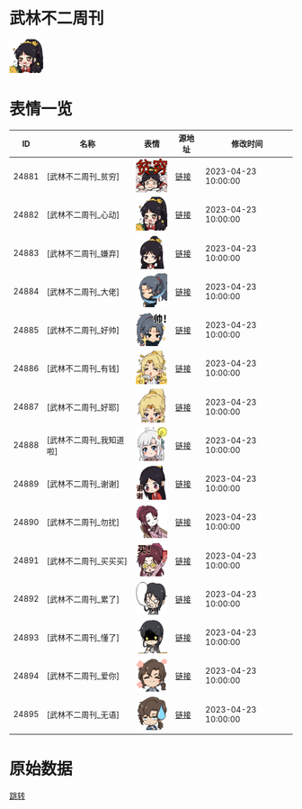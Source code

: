 # 武林不二周刊

<img src="./cover.png" height="60" alt="cover" />

# 表情一览

|ID|名称|表情|源地址|修改时间|
|----|----|----|----|----|
|24881|[武林不二周刊_贫穷]|<img src="./pic/024881_%5B武林不二周刊_贫穷%5D.png" height="60" alt="贫穷"/>|[链接](https://i0.hdslb.com/bfs/garb/54deb5a6f0a49a4888d9f8aa14127e1cd41e6d10.png)|2023-04-23 10:00:00|
|24882|[武林不二周刊_心动]|<img src="./pic/024882_%5B武林不二周刊_心动%5D.png" height="60" alt="心动"/>|[链接](https://i0.hdslb.com/bfs/garb/e2b762da111b0e09bf87a4ed14e3451c347ba7c1.png)|2023-04-23 10:00:00|
|24883|[武林不二周刊_嫌弃]|<img src="./pic/024883_%5B武林不二周刊_嫌弃%5D.png" height="60" alt="嫌弃"/>|[链接](https://i0.hdslb.com/bfs/garb/deb307e5c2e19203f05bbf7ee8848d24b8c57afd.png)|2023-04-23 10:00:00|
|24884|[武林不二周刊_大佬]|<img src="./pic/024884_%5B武林不二周刊_大佬%5D.png" height="60" alt="大佬"/>|[链接](https://i0.hdslb.com/bfs/garb/0739c5866865d6775fd11e01cd5130f734de52fc.png)|2023-04-23 10:00:00|
|24885|[武林不二周刊_好帅]|<img src="./pic/024885_%5B武林不二周刊_好帅%5D.png" height="60" alt="好帅"/>|[链接](https://i0.hdslb.com/bfs/garb/68b21bddc363e3c15dfce173ecc02794afbfad0d.png)|2023-04-23 10:00:00|
|24886|[武林不二周刊_有钱]|<img src="./pic/024886_%5B武林不二周刊_有钱%5D.png" height="60" alt="有钱"/>|[链接](https://i0.hdslb.com/bfs/garb/4d419fcaa4804ee9283c14e12438234d455ec0d4.png)|2023-04-23 10:00:00|
|24887|[武林不二周刊_好耶]|<img src="./pic/024887_%5B武林不二周刊_好耶%5D.png" height="60" alt="好耶"/>|[链接](https://i0.hdslb.com/bfs/garb/f980410fd0129905e6bbbb144b8faa817e0d9a7a.png)|2023-04-23 10:00:00|
|24888|[武林不二周刊_我知道啦]|<img src="./pic/024888_%5B武林不二周刊_我知道啦%5D.png" height="60" alt="我知道啦"/>|[链接](https://i0.hdslb.com/bfs/garb/9a7a4a64496eb681cb46f550ea6f6efdfe42f6ca.png)|2023-04-23 10:00:00|
|24889|[武林不二周刊_谢谢]|<img src="./pic/024889_%5B武林不二周刊_谢谢%5D.png" height="60" alt="谢谢"/>|[链接](https://i0.hdslb.com/bfs/garb/d39a6b010171ce9b2c46bf3575bdcce6239410bf.png)|2023-04-23 10:00:00|
|24890|[武林不二周刊_勿扰]|<img src="./pic/024890_%5B武林不二周刊_勿扰%5D.png" height="60" alt="勿扰"/>|[链接](https://i0.hdslb.com/bfs/garb/e1ef2284c277614ac9647b695f7cf78744e5ba3c.png)|2023-04-23 10:00:00|
|24891|[武林不二周刊_买买买]|<img src="./pic/024891_%5B武林不二周刊_买买买%5D.png" height="60" alt="买买买"/>|[链接](https://i0.hdslb.com/bfs/garb/d57d2886ec5b154f2b8655d0fcdf24cbe4b70977.png)|2023-04-23 10:00:00|
|24892|[武林不二周刊_累了]|<img src="./pic/024892_%5B武林不二周刊_累了%5D.png" height="60" alt="累了"/>|[链接](https://i0.hdslb.com/bfs/garb/f107d53054a0ca2e785d42ccfb49bf114f9b188d.png)|2023-04-23 10:00:00|
|24893|[武林不二周刊_懂了]|<img src="./pic/024893_%5B武林不二周刊_懂了%5D.png" height="60" alt="懂了"/>|[链接](https://i0.hdslb.com/bfs/garb/7134b2ac9d95cf0a70ea22c69b4d15b06a037103.png)|2023-04-23 10:00:00|
|24894|[武林不二周刊_爱你]|<img src="./pic/024894_%5B武林不二周刊_爱你%5D.png" height="60" alt="爱你"/>|[链接](https://i0.hdslb.com/bfs/garb/3463ced3480c5851089753f17146213076ee03e1.png)|2023-04-23 10:00:00|
|24895|[武林不二周刊_无语]|<img src="./pic/024895_%5B武林不二周刊_无语%5D.png" height="60" alt="无语"/>|[链接](https://i0.hdslb.com/bfs/garb/c4c5dc188b63e4f77c9c2842baa225fccc7c1194.png)|2023-04-23 10:00:00|

# 原始数据

[跳转](./raw.json)

